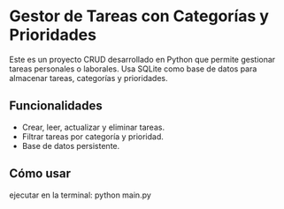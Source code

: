 # Gestor de Tareas con Categorías y Prioridades

Este es un proyecto CRUD desarrollado en Python que permite gestionar tareas personales o laborales.
Usa SQLite como base de datos para almacenar tareas, categorías y prioridades.

## Funcionalidades
- Crear, leer, actualizar y eliminar tareas.
- Filtrar tareas por categoría y prioridad.
- Base de datos persistente.

## Cómo usar
ejecutar en la terminal: python main.py

